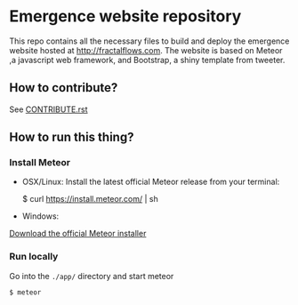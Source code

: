 # Emergence website repository
This repo contains all the necessary files to build and deploy the emergence website hosted at http://fractalflows.com.
The website is based on Meteor ,a javascript web framework, and Bootstrap, a shiny template from tweeter.

## How to contribute?
See [CONTRIBUTE.rst](https://github.com/FractalFlows/Emergence/blob/master/CONTRIBUTING.rst)

## How to run this thing?
### Install Meteor
* OSX/Linux:
Install the latest official Meteor release from your terminal:


    $ curl https://install.meteor.com/ | sh

* Windows:

[Download the official Meteor installer](https://www.meteor.com/install)

### Run locally
Go into the `./app/` directory and start meteor

    $ meteor
